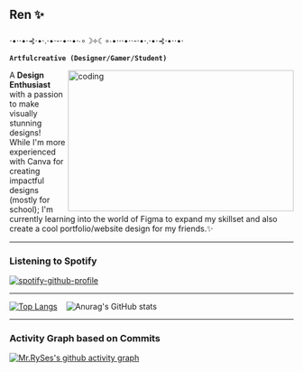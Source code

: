 ## Ren ✨

   ⋅•⋅⋅•⋅⊰⋅•⋅.⋅•⋅-⋅•⋅⋅•⋅∙∘☽༓☾∘∙•⋅⋅⋅•⋅⋅-⋅•⋅.⋅•⋅⊰⋅•⋅⋅•⋅
  <br>**`Artfulcreative (Designer/Gamer/Student)`**</br>
  
  <img align="right" alt="coding" width="400" border_color=2c1971 width="150" height="250" padding="200" src="https://64.media.tumblr.com/6b9d5fbcc7d6ebe2c3636ed25a550787/f02e19988b551a66-43/s1280x1920/311bc898f00d0bea349351a7a36333f9f659f645.gifv" mejwh on Tumblr>
<body>
   <p>
        A <b>Design Enthusiast</b> with a passion to make visually stunning designs! 
      <br>While I'm more experienced with Canva for creating impactful designs (mostly for school); I'm currently learning into the world of Figma to expand my skillset and also create a cool portfolio/website design for my friends.✨</br>
   </p>

---
### Listening to Spotify
[![spotify-github-profile](https://spotify-github-profile.kittinanx.com/api/view?uid=316nghatejsi4kwvyjfiqqwllp44&cover_image=true&theme=natemoo-re&show_offline=false&background_color=121212&interchange=false&bar_color=53b14f&bar_color_cover=true)](https://github.com/kittinan/spotify-github-profile)
 

---
[![Top Langs](https://github-readme-stats.vercel.app/api/top-langs/?username=terence-tarrega&layout=donut&bg_color=140335)](https://github.com/terence-tarrega/github-readme-stats&bg_color=170252)  &nbsp;&nbsp;&nbsp;![Anurag's GitHub stats](https://github-readme-stats.vercel.app/api?username=terence-tarrega&show_icons=true&bg_color=140335)

---
### Activity Graph based on Commits
[![Mr.RySes's github activity graph](https://github-readme-activity-graph.vercel.app/graph?username=terence-tarrega&bg_color=140335&color=18cda9&line=00f583&point=00ff11&area=true&hide_border=true)](https://github.com/terence-tarrega/github-readme-activity-graph)

</body>




